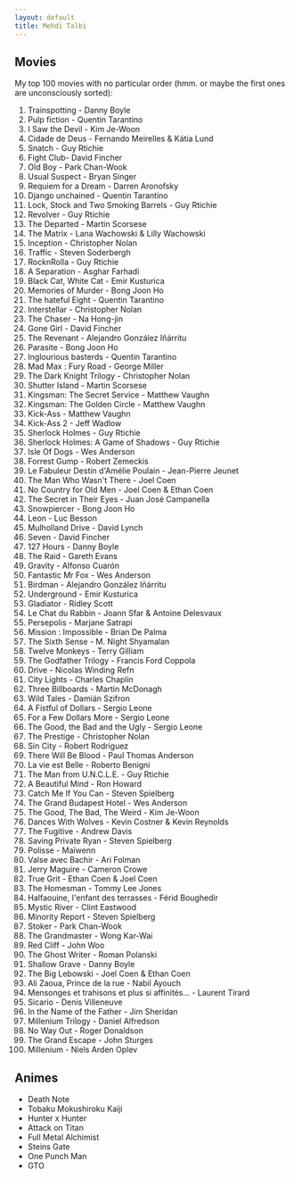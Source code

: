 ```yaml
---
layout: default
title: Mehdi Talbi
---
```


## Movies

My top 100 movies with no particular order (hmm. or maybe the first ones are
unconsciously sorted):

1. Trainspotting - Danny Boyle
2. Pulp fiction - Quentin Tarantino
3. I Saw the Devil - Kim Je-Woon
4. Cidade de Deus - Fernando Meirelles & Kátia Lund
5. Snatch - Guy Rtichie
6. Fight Club- David Fincher
7. Old Boy - Park Chan-Wook
8. Usual Suspect - Bryan Singer
9. Requiem for a Dream - Darren Aronofsky
10. Django unchained - Quentin Tarantino
11. Lock, Stock and Two Smoking Barrels - Guy Rtichie
12. Revolver - Guy Rtichie
13. The Departed - Martin Scorsese
14. The Matrix - Lana Wachowski & Lilly Wachowski
15. Inception - Christopher Nolan 
16. Traffic - Steven Soderbergh
17. RocknRolla - Guy Rtichie
18. A Separation - Asghar Farhadi
19. Black Cat, White Cat - Emir Kusturica
20. Memories of Murder - Bong Joon Ho
21. The hateful Eight - Quentin Tarantino
22. Interstellar - Christopher Nolan 
23. The Chaser - Na Hong-jin
24. Gone Girl - David Fincher
25. The Revenant - Alejandro González Iñárritu
26. Parasite - Bong Joon Ho 
27. Inglourious basterds - Quentin Tarantino
28. Mad Max : Fury Road - George Miller
29. The Dark Knight Trilogy - Christopher Nolan 
30. Shutter Island - Martin Scorsese
31. Kingsman: The Secret Service - Matthew Vaughn
32. Kingsman: The Golden Circle - Matthew Vaughn
33. Kick-Ass - Matthew Vaughn
34. Kick-Ass 2 - Jeff Wadlow
35. Sherlock Holmes - Guy Rtichie
36. Sherlock Holmes: A Game of Shadows - Guy Rtichie
37. Isle Of Dogs - Wes Anderson
38. Forrest Gump - Robert Zemeckis
39. Le Fabuleur Destin d'Amélie Poulain - Jean-Pierre Jeunet
40. The Man Who Wasn't There - Joel Coen
41. No Country for Old Men - Joel Coen & Ethan Coen
42. The Secret in Their Eyes - Juan José Campanella
43. Snowpiercer - Bong Joon Ho
44. Leon - Luc Besson
45. Mulholland Drive - David Lynch
46. Seven - David Fincher
47. 127 Hours - Danny Boyle
48. The Raid - Gareth Evans
49. Gravity - Alfonso Cuarón
50. Fantastic Mr Fox - Wes Anderson
51. Birdman - Alejandro González Iñárritu
52. Underground - Emir Kusturica
53. Gladiator - Ridley Scott
54. Le Chat du Rabbin - Joann Sfar & Antoine Delesvaux
55. Persepolis - Marjane Satrapi
56. Mission : Impossible - Brian De Palma
57. The Sixth Sense - M. Night Shyamalan
58. Twelve Monkeys - Terry Gilliam
59. The Godfather Trilogy - Francis Ford Coppola
60. Drive - Nicolas Winding Refn
61. City Lights - Charles Chaplin
62. Three Billboards - Martin McDonagh
63. Wild Tales - Damián Szifron
64. A Fistful of Dollars - Sergio Leone
65. For a Few Dollars More - Sergio Leone
66. The Good, the Bad and the Ugly - Sergio Leone
67. The Prestige - Christopher Nolan
68. Sin City - Robert Rodriguez
69. There Will Be Blood - Paul Thomas Anderson
70. La vie est Belle - Roberto Benigni
71. The Man from U.N.C.L.E. - Guy Rtichie
72. A Beautiful Mind - Ron Howard
73. Catch Me If You Can - Steven Spielberg
74. The Grand Budapest Hotel - Wes Anderson
75. The Good, The Bad, The Weird - Kim Je-Woon
76. Dances With Wolves - Kevin Costner & Kevin Reynolds
77. The Fugitive - Andrew Davis
78. Saving Private Ryan - Steven Spielberg
79. Polisse - Maïwenn
80. Valse avec Bachir - Ari Folman
81. Jerry Maguire - Cameron Crowe
82. True Grit - Ethan Coen & Joel Coen
83. The Homesman - Tommy Lee Jones
84. Halfaouine, l'enfant des terrasses - Férid Boughedir
85. Mystic River - Clint Eastwood
86. Minority Report - Steven Spielberg
87. Stoker - Park Chan-Wook
88. The Grandmaster - Wong Kar-Wai
89. Red Cliff - John Woo
90. The Ghost Writer - Roman Polanski
91. Shallow Grave - Danny Boyle
92. The Big Lebowski - Joel Coen & Ethan Coen
93. Ali Zaoua, Prince de la rue - Nabil Ayouch
94. Mensonges et trahisons et plus si affinités... - Laurent Tirard
95. Sicario - Denis Villeneuve
96. In the Name of the Father - Jim Sheridan
97. Millenium Trilogy - Daniel Alfredson
98. No Way Out - Roger Donaldson
99. The Grand Escape - John Sturges
100. Millenium - Niels Arden Oplev

## Animes

* Death Note
* Tobaku Mokushiroku Kaiji
* Hunter x Hunter
* Attack on Titan
* Full Metal Alchimist
* Steins Gate
* One Punch Man
* GTO
